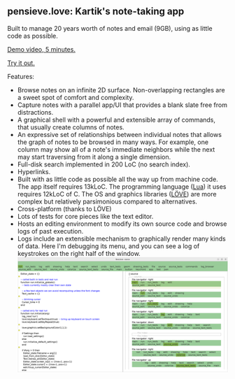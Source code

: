 ## pensieve.love: Kartik's note-taking app

Built to manage 20 years worth of notes and email (9GB), using as little code
as possible.

[Demo video, 5 minutes.](https://spectra.video/w/051fef50-a121-40c0-bf3c-ee0730fb4a07)

[Try it out.](https://git.sr.ht/~akkartik/pensieve.love)

Features:
* Browse notes on an infinite 2D surface. Non-overlapping rectangles are a
  sweet spot of comfort and complexity.
* Capture notes with a parallel app/UI that provides a blank slate free from
  distractions.
* A graphical shell with a powerful and extensible array of commands, that
  usually create columns of notes.
* An expressive set of relationships between individual notes that allows the
  graph of notes to be browsed in many ways. For example, one column may show
  all of a note's immediate neighbors while the next may start traversing from
  it along a single dimension.
* Full-disk search implemented in 200 LoC (no search index).
* Hyperlinks.
* Built with as little code as possible all the way up from machine code. The
  app itself requires 13kLoC. The programming language ([Lua](https://www.lua.org))
  it uses requires 12kLoC of C. The OS and graphics libraries ([LÖVE](https://love2d.org))
  are more complex but relatively parsimonious compared to alternatives.
* Cross-platform (thanks to LÖVE)
* Lots of tests for core pieces like the text editor.
* Hosts an editing environment to modify its own source code and browse logs
  of past execution.
* Logs include an extensible mechanism to graphically render many kinds of
  data. Here I'm debugging its menu, and you can see a log of keystrokes on
  the right half of the window.
  ![screenshot of log UI](assets/20220918-logging-menu-changes.png)
